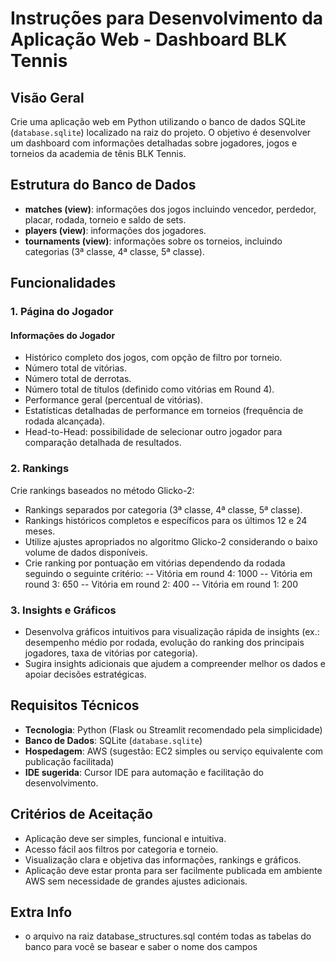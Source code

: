# Instruções para Desenvolvimento da Aplicação Web - Dashboard BLK Tennis

## Visão Geral
Crie uma aplicação web em Python utilizando o banco de dados SQLite (`database.sqlite`) localizado na raiz do projeto. O objetivo é desenvolver um dashboard com informações detalhadas sobre jogadores, jogos e torneios da academia de tênis BLK Tennis.

## Estrutura do Banco de Dados

- **matches (view)**: informações dos jogos incluindo vencedor, perdedor, placar, rodada, torneio e saldo de sets.
- **players (view)**: informações dos jogadores.
- **tournaments (view)**: informações sobre os torneios, incluindo categorias (3ª classe, 4ª classe, 5ª classe).

## Funcionalidades

### 1. Página do Jogador

#### Informações do Jogador
- Histórico completo dos jogos, com opção de filtro por torneio.
- Número total de vitórias.
- Número total de derrotas.
- Número total de títulos (definido como vitórias em Round 4).
- Performance geral (percentual de vitórias).
- Estatísticas detalhadas de performance em torneios (frequência de rodada alcançada).
- Head-to-Head: possibilidade de selecionar outro jogador para comparação detalhada de resultados.

### 2. Rankings

Crie rankings baseados no método Glicko-2:

- Rankings separados por categoria (3ª classe, 4ª classe, 5ª classe).
- Rankings históricos completos e específicos para os últimos 12 e 24 meses.
- Utilize ajustes apropriados no algoritmo Glicko-2 considerando o baixo volume de dados disponíveis.
- Crie ranking por pontuação em vitórias dependendo da rodada seguindo o seguinte critério:
-- Vitória em round 4: 1000
-- Vitória em round 3: 650
-- Vitória em round 2: 400
-- Vitória em round 1: 200

### 3. Insights e Gráficos

- Desenvolva gráficos intuitivos para visualização rápida de insights (ex.: desempenho médio por rodada, evolução do ranking dos principais jogadores, taxa de vitórias por categoria).
- Sugira insights adicionais que ajudem a compreender melhor os dados e apoiar decisões estratégicas.

## Requisitos Técnicos

- **Tecnologia**: Python (Flask ou Streamlit recomendado pela simplicidade)
- **Banco de Dados**: SQLite (`database.sqlite`)
- **Hospedagem**: AWS (sugestão: EC2 simples ou serviço equivalente com publicação facilitada)
- **IDE sugerida**: Cursor IDE para automação e facilitação do desenvolvimento.

## Critérios de Aceitação

- Aplicação deve ser simples, funcional e intuitiva.
- Acesso fácil aos filtros por categoria e torneio.
- Visualização clara e objetiva das informações, rankings e gráficos.
- Aplicação deve estar pronta para ser facilmente publicada em ambiente AWS sem necessidade de grandes ajustes adicionais.


## Extra Info
- o arquivo na raiz database_structures.sql contém todas as tabelas do banco para você se basear e saber o nome dos campos